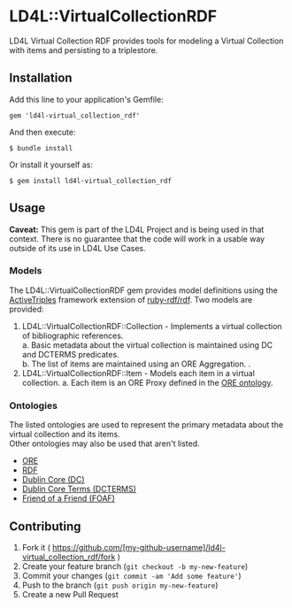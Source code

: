 # LD4L::VirtualCollectionRDF

LD4L Virtual Collection RDF provides tools for modeling a Virtual Collection with items and persisting to a triplestore.

## Installation

Add this line to your application's Gemfile:

    gem 'ld4l-virtual_collection_rdf'

And then execute:

    $ bundle install

Or install it yourself as:

    $ gem install ld4l-virtual_collection_rdf

## Usage

**Caveat:** This gem is part of the LD4L Project and is being used in that context.  There is no guarantee that the 
code will work in a usable way outside of its use in LD4L Use Cases.

### Models

The LD4L::VirtualCollectionRDF gem provides model definitions using the 
[ActiveTriples](https://github.com/no-reply/ActiveTriples) framework extension of 
[ruby-rdf/rdf](https://github.com/ruby-rdf/rdf).  Two models are provided:

1. LD4L::VirtualCollectionRDF::Collection - Implements a virtual collection of bibliographic references.  
  a. Basic metadata about the virtual collection is maintained using DC and DCTERMS predicates.  
  b. The list of items are maintained using an ORE Aggregation.  .
2. LD4L::VirtualCollectionRDF::Item - Models each item in a virtual collection.
  a. Each item is an ORE Proxy defined in the [ORE ontology](http://www.openarchives.org/ore/1.0/vocabulary#otherRelationships).

### Ontologies

The listed ontologies are used to represent the primary metadata about the virtual collection and its items.  
Other ontologies may also be used that aren't listed.
 
* [ORE](http://www.openarchives.org/ore/1.0/vocabulary#otherRelationships)
* [RDF](http://www.w3.org/TR/rdf-syntax-grammar/)
* [Dublin Core (DC)](http://dublincore.org/documents/dces/)
* [Dublin Core Terms (DCTERMS)](http://dublincore.org/documents/dcmi-terms/)
* [Friend of a Friend (FOAF)](http://xmlns.com/foaf/spec/)



## Contributing

1. Fork it ( https://github.com/[my-github-username]/ld4l-virtual_collection_rdf/fork )
2. Create your feature branch (`git checkout -b my-new-feature`)
3. Commit your changes (`git commit -am 'Add some feature'`)
4. Push to the branch (`git push origin my-new-feature`)
5. Create a new Pull Request
